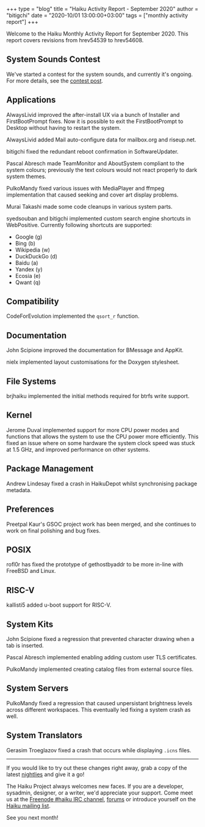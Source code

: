 +++
type = "blog"
title = "Haiku Activity Report - September 2020"
author = "bitigchi"
date = "2020-10/01 13:00:00+03:00"
tags = ["monthly activity report"]
+++

Welcome to the Haiku Monthly Activity Report for September 2020. This report covers revisions from hrev54539 to hrev54608.

## System Sounds Contest

We've started a contest for the system sounds, and currently it's ongoing. For more details, see the [contest post](https://www.haiku-os.org/news/2020-09-11-system-sound-contest/).

## Applications

AlwaysLivid improved the after-install UX via a bunch of Installer and FirstBootPrompt fixes. Now it is possible to exit the FirstBootPrompt to Desktop without having to restart the system.

AlwaysLivid added Mail auto-configure data for mailbox.org and riseup.net.

bitigchi fixed the redundant reboot confirmation in SoftwareUpdater.

Pascal Abresch made TeamMonitor and AboutSystem compliant to the system colours; previously the text colours would not react properly to dark system themes.

PulkoMandy fixed various issues with MediaPlayer and ffmpeg implementation that caused seeking and cover art display problems.

Murai Takashi made some code cleanups in various system parts.

syedsouban and bitigchi implemented custom search engine shortcuts in WebPositive. Currently following shortcuts are supported:

- Google (g)
- Bing (b)
- Wikipedia (w)
- DuckDuckGo (d)
- Baidu (a)
- Yandex (y)
- Ecosia (e)
- Qwant (q)

## Compatibility

CodeForEvolution implemented the `qsort_r` function.

## Documentation

John Scipione improved the documentation for BMessage and AppKit.

nielx implemented layout customisations for the Doxygen stylesheet.

## File Systems

brjhaiku implemented the initial methods required for btrfs write support.

## Kernel

Jerome Duval implemented support for more CPU power modes and functions that allows the system to use the CPU power more efficiently. This fixed an issue where on some hardware the system clock speed was stuck at 1.5 GHz, and improved performance on other systems.

## Package Management

Andrew Lindesay fixed a crash in HaikuDepot whilst synchronising package metadata.

## Preferences

Preetpal Kaur's GSOC project work has been merged, and she continues to work on final polishing and bug fixes.

## POSIX

rofl0r has fixed the prototype of gethostbyaddr to be more in-line with FreeBSD and Linux.

## RISC-V

kallisti5 added u-boot support for RISC-V.

## System Kits

John Scipione fixed a regression that prevented character drawing when a tab is inserted.

Pascal Abresch implemented enabling adding custom user TLS certificates.

PulkoMandy implemented creating catalog files from external source files.

## System Servers

PulkoMandy fixed a regression that caused unpersistant brightness levels across different workspaces. This eventually led fixing a system crash as well.

## System Translators

Gerasim Troeglazov fixed a crash that occurs while displaying `.icns` files.

------

If you would like to try out these changes right away, grab a copy of the latest [nightlies](https://download.haiku-os.org) and give it a go!

The Haiku Project always welcomes new faces. If you are a developer, sysadmin, designer, or a writer, we'd appreciate your support. Come meet us at the [Freenode #haiku IRC channel](irc://chat.freenode.net/haiku),  [forums](https://discuss.haiku-os.org) or introduce yourself on the [Haiku mailing list](https://www.freelists.org/list/haiku).

See you next month!
